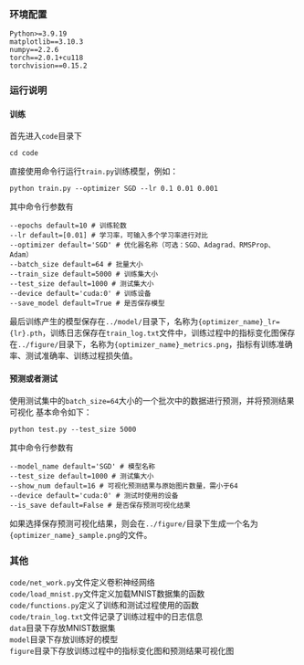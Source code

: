 ### 环境配置
```
Python>=3.9.19
matplotlib==3.10.3
numpy==2.2.6
torch==2.0.1+cu118
torchvision==0.15.2
```

### 运行说明
#### 训练
首先进入`code`目录下
```
cd code
```
直接使用命令行运行`train.py`训练模型，例如：
```
python train.py --optimizer SGD --lr 0.1 0.01 0.001
```
其中命令行参数有
```
--epochs default=10 # 训练轮数
--lr default=[0.01] # 学习率，可输入多个学习率进行对比
--optimizer default='SGD' # 优化器名称（可选：SGD、Adagrad、RMSProp、Adam）
--batch_size default=64 # 批量大小
--train_size default=5000 # 训练集大小
--test_size default=1000 # 测试集大小
--device default='cuda:0' # 训练设备
--save_model default=True # 是否保存模型
```
最后训练产生的模型保存在`../model/`目录下，名称为`{optimizer_name}_lr={lr}.pth`，训练日志保存在`train_log.txt`文件中，训练过程中的指标变化图保存在`../figure/`目录下，名称为`{optimizer_name}_metrics.png`，指标有训练准确率、测试准确率、训练过程损失值。

#### 预测或者测试
使用测试集中的`batch_size=64`大小的一个批次中的数据进行预测，并将预测结果可视化
基本命令如下：
```
python test.py --test_size 5000
```
其中命令行参数有
```
--model_name default='SGD' # 模型名称
--test_size default=1000 # 测试集大小
--show_num default=16 # 可视化预测结果与原始图片数量，需小于64
--device default='cuda:0' # 测试时使用的设备
--is_save default=False # 是否保存预测可视化结果
```
如果选择保存预测可视化结果，则会在`../figure/`目录下生成一个名为`{optimizer_name}_sample.png`的文件。

### 其他
`code/net_work.py`文件定义卷积神经网络\
`code/load_mnist.py`文件定义加载MNIST数据集的函数\
`code/functions.py`定义了训练和测试过程使用的函数\
`code/train_log.txt`文件记录了训练过程中的日志信息\
`data`目录下存放MNIST数据集\
`model`目录下存放训练好的模型\
`figure`目录下存放训练过程中的指标变化图和预测结果可视化图